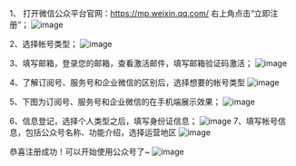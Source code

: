 1、	打开微信公众平台官网：https://mp.weixin.qq.com/ 右上角点击“立即注册”；
![image](C:\\Users\\WQC\\Pictures\\文档图片\\1.jpg)

2、选择帐号类型；
 ![image](C:/Users/WQC/Pictures/文档图片/2.jpg)

3、填写邮箱，登录您的邮箱，查看激活邮件，填写邮箱验证码激活；
 ![image](C:/Users/WQC/Pictures/文档图片/3.jpg)

4、了解订阅号、服务号和企业微信的区别后，选择想要的帐号类型
 ![image](C:/Users/WQC/Pictures/文档图片/4.jpg)

5、下图为订阅号、服务号和企业微信的在手机端展示效果；
 ![image](C:/Users/WQC/Pictures/文档图片/5.jpg)

6、信息登记，选择个人类型之后，填写身份证信息；
 ![image](C:/Users/WQC/Pictures/文档图片/6.jpg)
7、填写帐号信息，包括公众号名称、功能介绍，选择运营地区
 ![image](C:/Users/WQC/Pictures/文档图片/7.jpg)

恭喜注册成功！可以开始使用公众号了~
 ![image](C:/Users/WQC/Pictures/文档图片/8.jpg)
